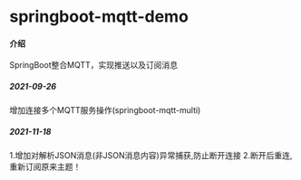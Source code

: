 # springboot-mqtt-demo

#### 介绍
SpringBoot整合MQTT，实现推送以及订阅消息

##### 2021-09-26
增加连接多个MQTT服务操作(springboot-mqtt-multi)

##### 2021-11-18
1.增加对解析JSON消息(非JSON消息内容)异常捕获,防止断开连接
2.断开后重连,重新订阅原来主题！